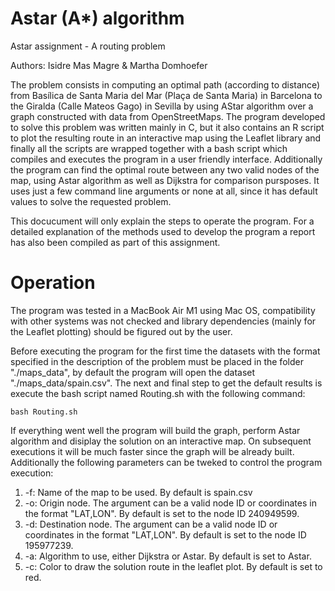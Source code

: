 # Astar (A*) algorithm
Astar assignment - A routing problem

Authors: Isidre Mas Magre & Martha Domhoefer

The problem consists in computing an optimal path (according to distance) from Basílica de Santa Maria del Mar (Plaça de Santa Maria) in Barcelona to the Giralda (Calle Mateos Gago) in Sevilla by using AStar algorithm over a graph constructed with data from OpenStreetMaps. The program developed to solve this problem was written mainly in C, but it also contains an R script to plot the resulting route in an interactive map using the Leaflet library and finally all the scripts are wrapped together with a bash script which compiles and executes the program in a user friendly interface. Additionally the program can find the optimal route between any two valid nodes of the map, using Astar algorithm as well as Dijkstra for comparison pursposes. It uses just a few command line arguments or none at all, since it has default values to solve the requested problem.

This docucument will only explain the steps to operate the program. For a detailed explanation of the methods used to develop the program a report has also been compiled as part of this assignment.

# Operation

The program was tested in a MacBook Air M1 using Mac OS, compatibility with other systems was not checked and library dependencies (mainly for the Leaflet plotting) should be figured out by the user.

Before executing the program for the first time the datasets with the format specified in the description of the problem must be placed in the folder "./maps_data", by default the program will open the dataset "./maps_data/spain.csv". The next and final step to get the default results is execute the bash script named Routing.sh with the following command:

`bash Routing.sh`

If everything went well the program will build the graph, perform Astar algorithm and disiplay the solution on an interactive map. On subsequent executions it will be much faster since the graph will be already built. Additionally the following parameters can be tweked to control the program execution:

1. -f: Name of the map to be used. By default is spain.csv
2. -o: Origin node. The argument can be a valid node ID or coordinates in the format "LAT,LON". By default is set to the node ID 240949599.
3. -d: Destination node. The argument can be a valid node ID or coordinates in the format "LAT,LON". By default is set to the node ID 195977239.
4. -a: Algorithm to use, either Dijkstra or Astar. By default is set to Astar.
5. -c: Color to draw the solution route in the leaflet plot. By default is set to red.

